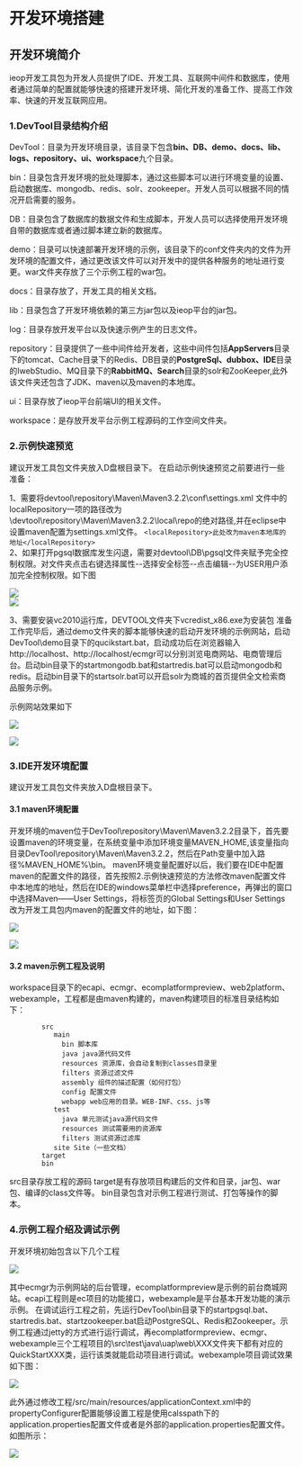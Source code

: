 # 开发环境搭建


## 开发环境简介 ##

ieop开发工具包为开发人员提供了IDE、开发工具、互联网中间件和数据库，使用者通过简单的配置就能够快速的搭建开发环境、简化开发的准备工作、提高工作效率、快速的开发互联网应用。

### 1.DevTool目录结构介绍 ###

DevTool：目录为开发环境目录，该目录下包含**bin、DB、demo、docs、lib、logs、repository、ui、workspace**九个目录。

bin：目录包含开发环境的批处理脚本，通过这些脚本可以进行环境变量的设置、启动数据库、mongodb、redis、solr、zookeeper。开发人员可以根据不同的情况开启需要的服务。

DB：目录包含了数据库的数据文件和生成脚本，开发人员可以选择使用开发环境自带的数据库或者通过脚本建立新的数据库。

demo：目录可以快速部署开发环境的示例，该目录下的conf文件夹内的文件为开发环境的配置文件，通过更改该文件可以对开发中的提供各种服务的地址进行变更。war文件夹存放了三个示例工程的war包。

docs：目录存放了，开发工具的相关文档。

lib：目录包含了开发环境依赖的第三方jar包以及ieop平台的jar包。

log：目录存放开发平台以及快速示例产生的日志文件。

repository：目录提供了一些中间件给开发者，这些中间件包括**AppServers**目录下的tomcat、Cache目录下的Redis、DB目录的**PostgreSql、dubbox、IDE**目录的IwebStudio、MQ目录下的**RabbitMQ、Search**目录的solr和ZooKeeper,此外该文件夹还包含了JDK、maven以及maven的本地库。

ui：目录存放了ieop平台前端UI的相关文件。

workspace：是存放开发平台示例工程源码的工作空间文件夹。

### 2.示例快速预览 ###

建议开发工具包文件夹放入D盘根目录下。
在启动示例快速预览之前要进行一些准备：

1、需要将devtool\repository\Maven\Maven3.2.2\conf\settings.xml 文件中的localRepository一项的路径改为\devtool\repository\Maven\Maven3.2.2\local\repo的绝对路径,并在eclipse中设置maven配置为settings.xml文件。 `<localRepository>此处改为maven本地库的地址</localRepository>`  
2、如果打开pgsql数据库发生闪退，需要对devtool\DB\pgsql文件夹赋予完全控制权限。对文件夹点击右键选择属性--选择安全标签--点击编辑--为USER用户添加完全控制权限。如下图  

![](./image/pgAuthor1.jpg)  
![](./image/pgAuthor1.jpg)


3、需要安装vc2010运行库，DEVTOOL文件夹下vcredist_x86.exe为安装包
准备工作完毕后，通过demo文件夹的脚本能够快速的启动开发环境的示例网站，启动DevTool\demo目录下的qucikstart.bat，启动成功后在浏览器输入http://localhost、http://localhost/ecmgr可以分别浏览电商网站、电商管理后台。启动bin目录下的startmongodb.bat和startredis.bat可以启动mongodb和redis。启动bin目录下的startsolr.bat可以开启solr为商城的首页提供全文检索商品服务示例。

示例网站效果如下  


![](./image/sample1.jpg)  

![](./image/sample2.jpg)


### 3.IDE开发环境配置 ###

建议开发工具包文件夹放入D盘根目录下。

#### 3.1 maven环境配置 ####

开发环境的maven位于DevTool\repository\Maven\Maven3.2.2目录下，首先要设置maven的环境变量，在系统变量中添加环境变量MAVEN_HOME,该变量指向目录DevTool\repository\Maven\Maven3.2.2，然后在Path变量中加入路径%MAVEN_HOME%\bin。
maven环境变量配置好以后，我们要在IDE中配置maven的配置文件的路径，首先按照2.示例快速预览的方法修改maven配置文件中本地库的地址，然后在IDE的windows菜单栏中选择preference，再弹出的窗口中选择Maven——User Settings，将标签页的Global Settings和User Settings改为开发工具包内maven的配置文件的地址，如下图：


![](./image/ide1.jpg)  

![](./image/ide2.jpg)



#### 3.2 maven示例工程及说明 ####

workspace目录下的ecapi、ecmgr、ecomplatformpreview、web2platform、webexample，工程都是由maven构建的，maven构建项目的标准目录结构如下：

```
		src
		   main
		     bin 脚本库
		     java java源代码文件
		     resources 资源库，会自动复制到classes目录里
		     filters 资源过滤文件
		     assembly 组件的描述配置（如何打包）
		     config 配置文件
		     webapp web应用的目录。WEB-INF、css、js等
		   test
		     java 单元测试java源代码文件
		     resources 测试需要用的资源库
		     filters 测试资源过滤库
		   site Site（一些文档）
		target
		bin
```

src目录存放工程的源码
target是有存放项目构建后的文件和目录，jar包、war包、编译的class文件等。
bin目录包含对示例工程进行测试、打包等操作的脚本。

### 4.示例工程介绍及调试示例 ###

开发环境初始包含以下几个工程


![](./image/work1.jpg)  



其中ecmgr为示例网站的后台管理，ecomplatformpreview是示例的前台商城网站。ecapi工程则是ec项目的功能接口，webexample是平台基本开发功能的演示示例。
在调试运行工程之前，先运行DevTool\bin目录下的startpgsql.bat、startredis.bat、startzookeeper.bat启动PostgreSQL、Redis和Zookeeper。示例工程通过jetty的方式进行运行调试，再ecomplatformpreview、ecmgr、webexample三个工程项目的\src\test\java\uap\web\XXX文件夹下都有对应的QuickStartXXX类，运行该类就能启动项目进行调试。webexample项目调试效果如下图：

![](./image/sample3.jpg)  
 

此外通过修改工程/src/main/resources/applicationContext.xml中的propertyConfigurer配置能够设置工程是使用calsspath下的application.properties配置文件或者是外部的application.properties配置文件。如图所示：

![](./image/setting1.jpg)  
